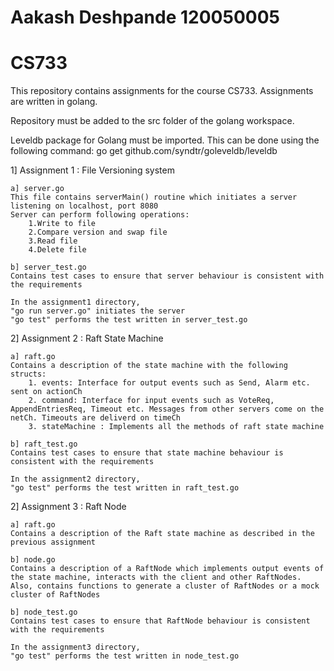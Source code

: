 Aakash Deshpande
120050005
==========================================

CS733
==========================================

This repository contains assignments for the course CS733. 
Assignments are written in golang.

Repository must be added to the src folder of the golang workspace.

Leveldb package for Golang must be imported. This can be done using the following command:
go get github.com/syndtr/goleveldb/leveldb

1] Assignment 1 : File Versioning system
	
	a] server.go
	This file contains serverMain() routine which initiates a server listening on localhost, port 8080
	Server can perform following operations:
		1.Write to file
		2.Compare version and swap file
		3.Read file
		4.Delete file

	b] server_test.go
	Contains test cases to ensure that server behaviour is consistent with the requirements

	In the assignment1 directory, 
	"go run server.go" initiates the server
	"go test" performs the test written in server_test.go

2] Assignment 2 : Raft State Machine

	a] raft.go
	Contains a description of the state machine with the following structs:
		1. events: Interface for output events such as Send, Alarm etc. sent on actionCh
		2. command: Interface for input events such as VoteReq, AppendEntriesReq, Timeout etc. Messages from other servers come on the netCh. Timeouts are deliverd on timeCh
		3. stateMachine : Implements all the methods of raft state machine 

	b] raft_test.go	
	Contains test cases to ensure that state machine behaviour is consistent with the requirements

	In the assignment2 directory, 
	"go test" performs the test written in raft_test.go

2] Assignment 3 : Raft Node

	a] raft.go
	Contains a description of the Raft state machine as described in the previous assignment

	b] node.go
	Contains a description of a RaftNode which implements output events of the state machine, interacts with the client and other RaftNodes. Also, contains functions to generate a cluster of RaftNodes or a mock cluster of RaftNodes

	b] node_test.go	
	Contains test cases to ensure that RaftNode behaviour is consistent with the requirements

	In the assignment3 directory, 
	"go test" performs the test written in node_test.go	
